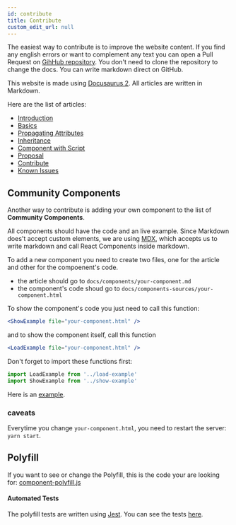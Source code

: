 ```yaml
---
id: contribute
title: Contribute
custom_edit_url: null
---
```


The easiest way to contribute is to improve the website content.
If you find any english errors or want to complement any text you can open
a Pull Request on [GihHub repository](https://github.com/emanuelhfarias/tag-components/tree/master/docs). You don't need to clone the repository to change the docs.
You can write markdown direct on GitHub.

This website is made using [Docusaurus 2](https://v2.docusaurus.io/). All articles are written in Markdown.

Here are the list of articles:

* [Introduction](https://github.com/emanuelhfarias/tag-components/blob/master/docs/docs/introduction.md)
* [Basics](https://github.com/emanuelhfarias/tag-components/blob/master/docs/docs/basics.md)
* [Propagating Attributes](https://github.com/emanuelhfarias/tag-components/blob/master/docs/docs/propagating-attributes.md)
* [Inheritance](https://github.com/emanuelhfarias/tag-components/blob/master/docs/docs/inheritance.md)
* [Component with Script](https://github.com/emanuelhfarias/tag-components/blob/master/docs/docs/component-with-script.md)
* [Proposal](https://github.com/emanuelhfarias/tag-components/blob/master/docs/docs/proposal.md)
* [Contribute](https://github.com/emanuelhfarias/tag-components/blob/master/docs/docs/contribute.md)
* [Known Issues](https://github.com/emanuelhfarias/tag-components/blob/master/docs/docs/known-issues.md)

## Community Components

Another way to contribute is adding your own component to the list of
**Community Components**.

All components should have the code and an live example.
Since Markdown does't accept custom elements, we are using [MDX](https://mdxjs.com/),
which accepts us to write markdown and call React Components inside markdown.

To add a new component you need to create two files, one for the article and other for the compoenent's code.

* the article should go to `docs/components/your-component.md`
* the component's code shoud go to `docs/components-sources/your-component.html`

To show the component's code you just need to call this function:

```jsx
<ShowExample file="your-component.html" />
```

and to show the component itself, call this function

```jsx
<LoadExample file="your-component.html" />
```

Don't forget to import these functions first:

```jsx
import LoadExample from '../load-example'
import ShowExample from '../show-example'
```

Here is an [example](https://github.com/emanuelhfarias/tag-components/blob/master/docs/docs/components/alert-box.md).

### caveats

Everytime you change `your-component.html`, you need to restart the server: `yarn start`.

## Polyfill

If you want to see or change the Polyfill, this is the code your are looking for:
[component-polyfill.js](https://github.com/emanuelhfarias/tag-components/blob/master/component-polyfill.js)

#### Automated Tests

The polyfill tests are written using [Jest](https://jestjs.io/).
You can see the tests [here](https://github.com/emanuelhfarias/tag-components/tree/master/tests).
